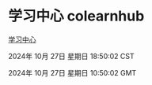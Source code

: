 # 学习中心 colearnhub
[学习中心](http://219.139.197.74:56308/colearnhub/)

2024年 10月 27日 星期日 18:50:02 CST

2024年 10月 27日 星期日 10:50:02 GMT
